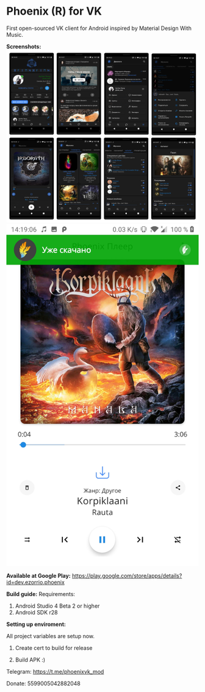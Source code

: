 # Phoenix (R) for VK
First open-sourced VK client for Android inspired by Material Design With Music.

<b>Screenshots:</b>
<img src="Screenshots.jpg"/>
<img src="Screenshot_20200313-141906.jpg"/>

<b>Available at Google Play:</b> https://play.google.com/store/apps/details?id=dev.ezorrio.phoenix <br>

<b>Build guide:</b>
Requirements:
  1) Android Studio 4 Beta 2 or higher
  2) Android SDK r28
  
<b>Setting up enviroment:</b>

  All project variables are setup now.

  1) Create cert to build for release

  2) Build APK :)

Telegram: https://t.me/phoenixvk_mod

Donate: 5599005042882048
